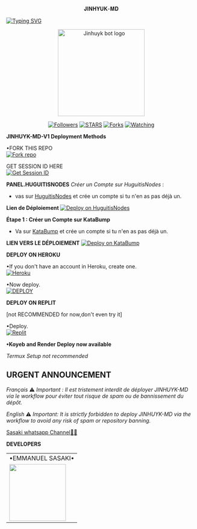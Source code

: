 <p align="center">
𝐉𝐈𝐍𝐇𝐘𝐔𝐊-𝐌𝐃
</p>

<a href="https://git.io/typing-svg"><img src="https://readme-typing-svg.demolab.com?font=Black+Ops+One&size=50&pause=1000&color=DAA520&center=true&width=910&height=100&lines=THANKS FOR CHOOSING +JINHUYK-MD;MULTI+DEVICE+WHATSAPP+BOT" alt="Typing SVG" /></a>
  </p>

<p align="center">
  <a href="https://github.com/ChanJinhuyk">
    <img alt="Jinhuyk bot logo" height="230" src="https://i.postimg.cc/sx2KY0mS/JINHUYK-MD-V1.jpg">
  </a>
</p>

<p align="center">
  <a href="https://github.com/ChanJinhuyk?tab=followers"><img title="Followers" src="https://img.shields.io/github/followers/KangJinhuyk?label=Followers&style=social"></a>
  <a href="https://github.com/ChanJinhuyk/JINHUYK-MD-V1/stargazers/"><img title="STARS" src="https://img.shields.io/github/stars/ChanJinhuyk/JINHUYK-MD-V1?&style=social"></a>
  <a href="https://github.com/ChanJinhuyk/JINHUYK-MD-V1/network/members"><img title="Forks" src="https://img.shields.io/github/forks/ChanJinhuyk/JINHUYK-MD-V1?style=social"></a>
  <a href="https://github.com/ChanJinhuyk/JINHUYK-MD-V1/watchers"><img title="Watching" src="https://img.shields.io/github/watchers/ChanJinhuyk/JINHUYK-MD-V1?label=Watching&style=social"></a>
</p>

 **JINHUYK-MD-V1 Deployment Methods**

•FORK THIS REPO
 <br>
 <a href='https://github.com/ChanJinhuyk/JINHUYK-MD-V1/fork' target="_blank"><img alt='Fork repo' src='https://img.shields.io/badge/Fork-black?style=for-the-badge&logo=git&logoColor=white'/></a>

 GET SESSION ID HERE
 <br>
 <a href='https://unknown-md-sessions-generator-1.onrender.com' target="_blank"><img alt='Get Session ID' src='https://img.shields.io/badge/Get session id-blue?style=for-the-badge&logo=opencv&logoColor=white'/></a> 


**PANEL.HUGUITISNODES**
*Créer un Compte sur HuguitisNodes*
:
   - vas sur  [HuguitisNodes](https://panel.huguitisnodes.host) et crée un compte si tu n'en as pas déjà un.

 **Lien de Déploiement**
<a href='https://panel.huguitisnodes.host/server/623d1dcf/' target="_blank"><img alt='Deploy on HuguitisNodes' src='https://img.shields.io/badge/-DEPLOY-blue?style=for-the-badge&logo=panel&logoColor=white'/></a>

**Étape 1 : Créer un Compte sur KataBump**

   - Va sur [KataBump](https://katabump.com/fr) et crée un compte si tu n'en as pas déjà un.

**LIEN VERS LE DÉPLOIEMENT**
<a href='https://control.katabump.com/server/db762baa/files' target="_blank"><img alt='Deploy on KataBump' src='https://img.shields.io/badge/-DEPLOY-blue?style=for-the-badge&logo=panel&logoColor=white'/></a>

**DEPLOY ON HEROKU**

•If you don't have an account in Heroku, create one.
   <br>
    <a href='https://signup.heroku.com/' target="_blank"><img alt='Heroku' src='https://img.shields.io/badge/-Create-purple?style=for-the-badge&logo=heroku&logoColor=white'/></a>

•Now deploy.
    <br>
    <a href='https://dashboard.heroku.com/new?template=https://github.com/ChanJinhuyk/JINHUYK-MD-V1' target="_blank"><img alt='DEPLOY' src='https://img.shields.io/badge/-DEPLOY-purple?style=for-the-badge&logo=heroku&logoColor=white'/></a>


**DEPLOY ON REPLIT**

[not RECOMMENDED for now,don't even try it]

•Deploy.
    <br>
    <a href='https://github.com/ChanJinhuyk/JINHUYK-MD-V1' target="_blank"><img alt='Replit' src='https://img.shields.io/badge/-Deploy-red?style=for-the-badge&logo=replit&logoColor=white'/></a>

**•Koyeb and Render Deploy now available**

_Termux Setup not recommended_



## URGENT ANNOUNCEMENT

*Français*
⚠️ *Important : Il est tristement interdit de déployer JINHUYK-MD via le workflow pour éviter tout risque de spam ou de bannissement du dépôt.*

*English*
⚠️ *Important: It is strictly forbidden to deploy JINHUYK-MD via the workflow to avoid any risk of spam or repository banning.*


[Sasaki  whatsapp Channel🧑‍💻](https://whatsapp.com/channel/0029Vajrhmz96H4IsEjh4a41)

**DEVELOPERS**

<table>
  <tr>
    <td>•EMMANUEL SASAKI•</td>
  </tr>
  <tr>
    <td><a href="https://github.com/ChanJinhuyk"><img src="https://i.imgur.com/1YWlaIx.jpeg" width="150"</td>
  </tr>
</table>
